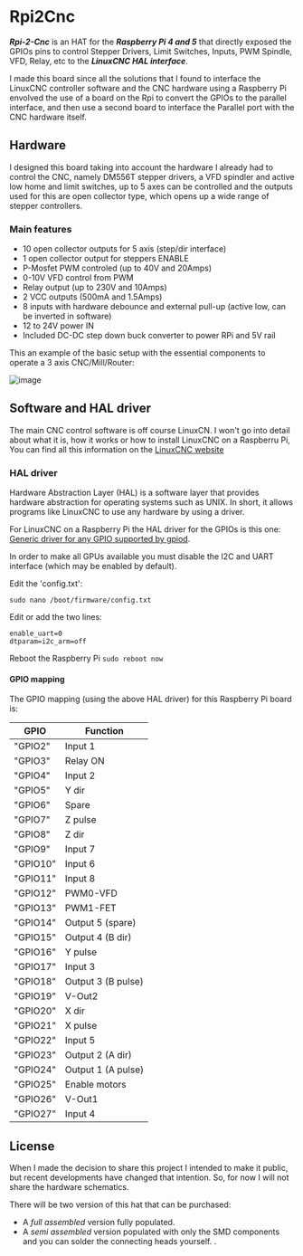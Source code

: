 # Rpi2Cnc

***Rpi-2-Cnc*** is an HAT for the ***Raspberry Pi 4 and 5*** that directly exposed the GPIOs pins to control Stepper Drivers, Limit Switches, Inputs, PWM Spindle, VFD, Relay, etc to the ***LinuxCNC HAL interface***.

I made this board since all the solutions that I found to interface the LinuxCNC controller software and the CNC hardware using a Raspberry Pi envolved the use of a board on the Rpi to convert the GPIOs to the parallel interface, and then use a second board to interface the Parallel port with the CNC hardware itself.

## Hardware
I designed this board taking into account the hardware I already had to control the CNC, namely DM556T stepper drivers, a VFD spindler and active low home and limit switches, up to 5 axes can be controlled and the outputs used for this are open collector type, which opens up a wide range of stepper controllers. 

### Main features 
- 10 open collector outputs for 5 axis (step/dir interface)
- 1 open collector output for steppers ENABLE
- P-Mosfet PWM controled (up to 40V and 20Amps)
- 0-10V VFD control from PWM
- Relay output (up to 230V and 10Amps)
- 2 VCC outputs (500mA and 1.5Amps)
- 8 inputs with hardware debounce and external pull-up (active low, can be inverted in software)
- 12 to 24V power IN
- Included DC-DC step down buck converter to power RPi and 5V rail

This an example of the basic setup with the essential components to operate a 3 axis CNC/Mill/Router:

![image](https://github.com/user-attachments/assets/122230fe-f772-4a62-bf6e-e74e857a42a0)

 
## Software and HAL driver
The main CNC control software is off course LinuxCN. I won't go into detail about what it is, how it works or how to install LinuxCNC on a Raspberru Pi, You can find all this information on the [LinuxCNC website](https://linuxcnc.org/)

### HAL driver
Hardware Abstraction Layer (HAL) is a software layer that provides hardware abstraction for operating systems such as UNIX. In short, it allows programs like LinuxCNC to use any hardware by using a driver.

For LinuxCNC on a Raspberry Pi the HAL driver for the GPIOs is this one: [Generic driver for any GPIO supported by gpiod](https://linuxcnc.org/docs/devel/html/drivers/hal_gpio.html).

In order to make all GPUs available you must disable the I2C and UART interface (which may be enabled by default).

Edit the 'config.txt':
```
sudo nano /boot/firmware/config.txt
```
Edit or add the two lines:
```
enable_uart=0
dtparam=i2c_arm=off
```
Reboot the Raspberry Pi `sudo reboot now`


#### GPIO mapping 
The GPIO mapping (using the above HAL driver) for this Raspberry Pi board is:

| GPIO | Function |
| ------------- | ------------- |
|"GPIO2"| Input 1 |
|"GPIO3"| Relay ON |
|"GPIO4"| Input 2 |
|"GPIO5"| Y dir |
|"GPIO6"| Spare |
|"GPIO7"| Z pulse |
|"GPIO8"| Z dir |
|"GPIO9"| Input 7 |
|"GPIO10"| Input 6 |
|"GPIO11"| Input 8 |
|"GPIO12"| PWM0-VFD |
|"GPIO13"| PWM1-FET |
|"GPIO14"| Output 5 (spare) |
|"GPIO15"| Output 4 (B dir) |
|"GPIO16"| Y pulse |
|"GPIO17"| Input 3 |
|"GPIO18"| Output 3 (B pulse) |
|"GPIO19"| V-Out2 |
|"GPIO20"| X dir |
|"GPIO21"| X pulse |
|"GPIO22"| Input 5 |
|"GPIO23"| Output 2 (A dir) |
|"GPIO24"| Output 1 (A pulse) |
|"GPIO25"| Enable motors |
|"GPIO26"| V-Out1 |
|"GPIO27"| Input 4 |
 
## License
When I made the decision to share this project I intended to make it public, but recent developments have changed that intention.
So, for now I will not share the hardware schematics.

There will be two version of this hat that can be purchased:
- A _full assembled_ version fully populated.
- A _semi assembled_ version populated with only the SMD components and you can solder the connecting heads yourself.
.
